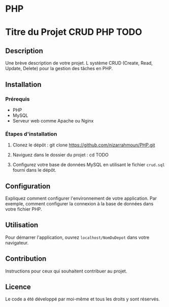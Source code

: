 # PHP
# Titre du Projet CRUD PHP TODO

## Description

Une brève description de votre projet. L système CRUD (Create, Read, Update, Delete) pour la gestion des tâches en PHP. 



## Installation

### Prérequis

- PHP
- MySQL
- Serveur web comme Apache ou Nginx

### Étapes d'installation

1. Clonez le dépôt :
git clone https://github.com/nizarrahmoun/PHP.git

2. Naviguez dans le dossier du projet :
cd TODO

3. Configurez votre base de données MySQL en utilisant le fichier `crud.sql` fourni dans le dépôt.

## Configuration

Expliquez comment configurer l'environnement de votre application. Par exemple, comment configurer la connexion à la base de données dans votre fichier PHP.

## Utilisation

Pour démarrer l'application, ouvrez `localhost/NomDuDepot` dans votre navigateur.

## Contribution

Instructions pour ceux qui souhaitent contribuer au projet.

## Licence
Le code a été développé par moi-même et tous les droits y sont réservés.
